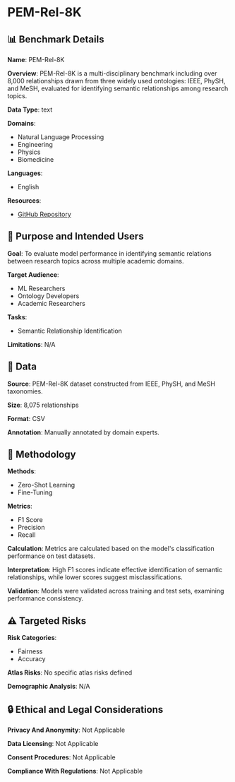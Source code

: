 # PEM-Rel-8K

## 📊 Benchmark Details

**Name**: PEM-Rel-8K

**Overview**: PEM-Rel-8K is a multi-disciplinary benchmark including over 8,000 relationships drawn from three widely used ontologies: IEEE, PhySH, and MeSH, evaluated for identifying semantic relationships among research topics.

**Data Type**: text

**Domains**:
- Natural Language Processing
- Engineering
- Physics
- Biomedicine

**Languages**:
- English

**Resources**:
- [GitHub Repository](https://github.com/ImTanay/LLM-Multi-Domain-Ontology)

## 🎯 Purpose and Intended Users

**Goal**: To evaluate model performance in identifying semantic relations between research topics across multiple academic domains.

**Target Audience**:
- ML Researchers
- Ontology Developers
- Academic Researchers

**Tasks**:
- Semantic Relationship Identification

**Limitations**: N/A

## 💾 Data

**Source**: PEM-Rel-8K dataset constructed from IEEE, PhySH, and MeSH taxonomies.

**Size**: 8,075 relationships

**Format**: CSV

**Annotation**: Manually annotated by domain experts.

## 🔬 Methodology

**Methods**:
- Zero-Shot Learning
- Fine-Tuning

**Metrics**:
- F1 Score
- Precision
- Recall

**Calculation**: Metrics are calculated based on the model's classification performance on test datasets.

**Interpretation**: High F1 scores indicate effective identification of semantic relationships, while lower scores suggest misclassifications.

**Validation**: Models were validated across training and test sets, examining performance consistency.

## ⚠️ Targeted Risks

**Risk Categories**:
- Fairness
- Accuracy

**Atlas Risks**:
No specific atlas risks defined

**Demographic Analysis**: N/A

## 🔒 Ethical and Legal Considerations

**Privacy And Anonymity**: Not Applicable

**Data Licensing**: Not Applicable

**Consent Procedures**: Not Applicable

**Compliance With Regulations**: Not Applicable
